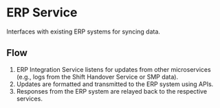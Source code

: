 # ERP Service

Interfaces with existing ERP systems for syncing data.

## Flow

1. ERP Integration Service listens for updates from other microservices (e.g., logs from the Shift Handover Service or SMP data).
2. Updates are formatted and transmitted to the ERP system using APIs.
3. Responses from the ERP system are relayed back to the respective services.
